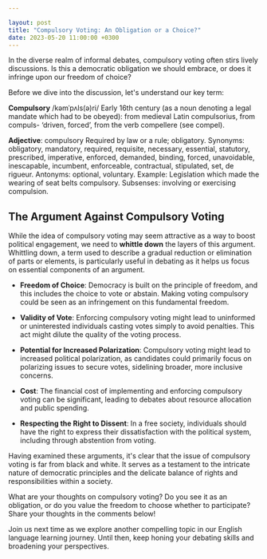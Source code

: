 ```yaml
---

layout: post
title: "Compulsory Voting: An Obligation or a Choice?"
date: 2023-05-20 11:00:00 +0300
---
```


In the diverse realm of informal debates, compulsory voting often stirs lively discussions. Is this a democratic obligation we should embrace, or does it infringe upon our freedom of choice?

Before we dive into the discussion, let's understand our key term:

**Compulsory**
/kəmˈpʌls(ə)ri/
Early 16th century (as a noun denoting a legal mandate which had to be obeyed): from medieval Latin compulsorius, from compuls- ‘driven, forced’, from the verb compellere (see compel).

**Adjective**: compulsory
Required by law or a rule; obligatory.
Synonyms: obligatory, mandatory, required, requisite, necessary, essential, statutory, prescribed, imperative, enforced, demanded, binding, forced, unavoidable, inescapable, incumbent, enforceable, contractual, stipulated, set, de rigueur.
Antonyms: optional, voluntary.
Example: Legislation which made the wearing of seat belts compulsory.
Subsenses: involving or exercising compulsion.

## The Argument Against Compulsory Voting

While the idea of compulsory voting may seem attractive as a way to boost political engagement, we need to **whittle down** the layers of this argument. Whittling down, a term used to describe a gradual reduction or elimination of parts or elements, is particularly useful in debating as it helps us focus on essential components of an argument.

- **Freedom of Choice**: Democracy is built on the principle of freedom, and this includes the choice to vote or abstain. Making voting compulsory could be seen as an infringement on this fundamental freedom.

- **Validity of Vote**: Enforcing compulsory voting might lead to uninformed or uninterested individuals casting votes simply to avoid penalties. This act might dilute the quality of the voting process.

- **Potential for Increased Polarization**: Compulsory voting might lead to increased political polarization, as candidates could primarily focus on polarizing issues to secure votes, sidelining broader, more inclusive concerns.

- **Cost**: The financial cost of implementing and enforcing compulsory voting can be significant, leading to debates about resource allocation and public spending.

- **Respecting the Right to Dissent**: In a free society, individuals should have the right to express their dissatisfaction with the political system, including through abstention from voting.

Having examined these arguments, it's clear that the issue of compulsory voting is far from black and white. It serves as a testament to the intricate nature of democratic principles and the delicate balance of rights and responsibilities within a society. 

What are your thoughts on compulsory voting? Do you see it as an obligation, or do you value the freedom to choose whether to participate? Share your thoughts in the comments below!

Join us next time as we explore another compelling topic in our English language learning journey. Until then, keep honing your debating skills and broadening your perspectives.